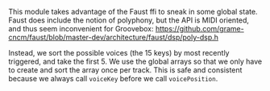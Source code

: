 This module takes advantage of the Faust ffi to sneak in some global state.
Faust does include the notion of polyphony, but the API is MIDI oriented, and thus seem inconvenient for Groovebox: https://github.com/grame-cncm/faust/blob/master-dev/architecture/faust/dsp/poly-dsp.h

Instead, we sort the possible voices (the 15 keys) by most recently triggered, and take the first 5.
We use the global arrays so that we only have to create and sort the array once per track.
This is safe and consistent because we always call `voiceKey` before we call `voicePosition`.
